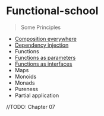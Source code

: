 # Functional-school

> Some Principles

- [Composition everywhere](./Composition/description.md)
- [Dependency injection](./Functions/dependencyInjection.md)
- Functions
- [Functions as parameters](./Functions/asParameters.md)
- [Functions as interfaces](./Functions/asInterfaces.md)
- Maps
- Monoids
- Monads
- Pureness
- Partial application

//TODO: Chapter 07
